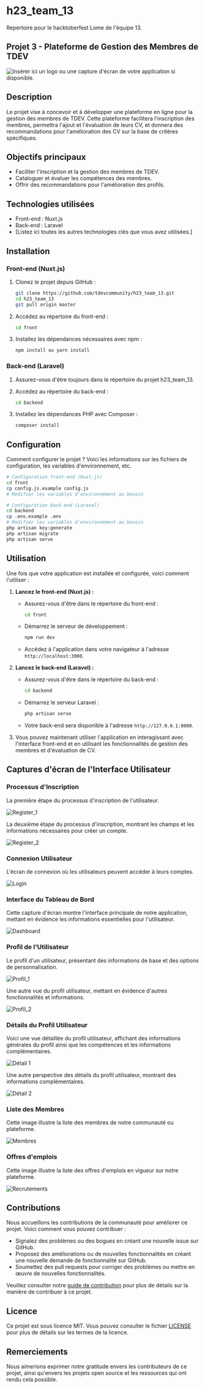 # h23_team_13

Repertoire pour le hacktoberfest Lome de l'équipe 13.

## Projet 3 - Plateforme de Gestion des Membres de TDEV

![Insérer ici un logo ou une capture d'écran de votre application si disponible.](https://ourtdev.com/wp-content/uploads/2023/06/TDEV-LOGO-1536x668.png)


## Description
Le projet vise à concevoir et à développer une plateforme en ligne pour la gestion des membres de TDEV. Cette plateforme facilitera l'inscription des membres, permettra l'ajout et l'évaluation de leurs CV, et donnera des recommandations pour l'amélioration des CV sur la base de critères spécifiques.

## Objectifs principaux
- Faciliter l'inscription et la gestion des membres de TDEV.
- Cataloguer et évaluer les compétences des membres.
- Offrir des recommandations pour l'amélioration des profils.

## Technologies utilisées
- Front-end : Nuxt.js
- Back-end : Laravel
- [Listez ici toutes les autres technologies clés que vous avez utilisées.]

## Installation

### Front-end (Nuxt.js)
1. Clonez le projet depuis GitHub :
    ```bash
    git clone https://github.com/tdevcommunity/h23_team_13.git
    cd h23_team_13
    git pull origin master
    ```

2. Accédez au répertoire du front-end :
    ```bash
    cd front
    ```

3. Installez les dépendances nécessaires avec npm :
    ```bash
    npm install ou yarn install
    ```

### Back-end (Laravel)
1. Assurez-vous d'être toujours dans le répertoire du projet h23_team_13.

2. Accédez au répertoire du back-end :
    ```bash
    cd backend
    ```

3. Installez les dépendances PHP avec Composer :
    ```bash
    composer install
    ```

## Configuration
Comment configurer le projet ? Voici les informations sur les fichiers de configuration, les variables d'environnement, etc.

```bash
# Configuration front-end (Nuxt.js)
cd front
cp config.js.example config.js
# Modifier les variables d'environnement au besoin

# Configuration back-end (Laravel)
cd backend
cp .env.example .env
# Modifier les variables d'environnement au besoin
php artisan key:generate
php artisan migrate
php artisan serve

```



## Utilisation

Une fois que votre application est installée et configurée, voici comment l'utiliser :

1. **Lancez le front-end (Nuxt.js) :**
   - Assurez-vous d'être dans le répertoire du front-end :
     ```bash
     cd front
     ```
   - Démarrez le serveur de développement :
     ```bash
     npm run dev
     ```
   - Accédez à l'application dans votre navigateur à l'adresse `http://localhost:3000`.

2. **Lancez le back-end (Laravel) :**
   - Assurez-vous d'être dans le répertoire du back-end :
     ```bash
     cd backend
     ```
   - Démarrez le serveur Laravel :
     ```bash
     php artisan serve
     ```
   - Votre back-end sera disponible à l'adresse `http://127.0.0.1:8000`.

3. Vous pouvez maintenant utiliser l'application en interagissant avec l'interface front-end et en utilisant les fonctionnalités de gestion des membres et d'évaluation de CV.

## Captures d'écran de l'Interface Utilisateur

### Processus d'Inscription
La première étape du processus d'inscription de l'utilisateur.

![Register_1](https://github.com/tdevcommunity/h23_team_13/blob/main/reg1.PNG)

La deuxième étape du processus d'inscription, montrant les champs et les informations nécessaires pour créer un compte.

![Register_2](https://github.com/tdevcommunity/h23_team_13/blob/main/reg2.PNG)


### Connexion Utilisateur
L'écran de connexion où les utilisateurs peuvent accéder à leurs comptes.

![Login](https://github.com/tdevcommunity/h23_team_13/blob/main/log.PNG)


### Interface du Tableau de Bord
Cette capture d'écran montre l'interface principale de notre application, mettant en évidence les informations essentielles pour l'utilisateur.

![Dashboard](https://github.com/tdevcommunity/h23_team_13/blob/main/dashb.PNG)


### Profil de l'Utilisateur
Le profil d'un utilisateur, présentant des informations de base et des options de personnalisation.

![Profil_1](https://github.com/tdevcommunity/h23_team_13/blob/main/profil1.PNG)


Une autre vue du profil utilisateur, mettant en évidence d'autres fonctionnalités et informations.

![Profil_2](https://github.com/tdevcommunity/h23_team_13/blob/main/profil2.PNG)


### Détails du Profil Utilisateur
Voici une vue détaillée du profil utilisateur, affichant des informations générales du profil ainsi que les compétences et les informations complémentaires.

![Détail 1](https://github.com/tdevcommunity/h23_team_13/blob/main/detail1.PNG)


Une autre perspective des détails du profil utilisateur, montrant des informations complémentaires.

![Détail 2](https://github.com/tdevcommunity/h23_team_13/blob/main/detail2.PNG)



### Liste des Membres
Cette image illustre la liste des membres de notre communauté ou plateforme.

![Membres](https://github.com/tdevcommunity/h23_team_13/blob/main/members.PNG)


### Offres d'emplois
Cette image illustre la liste des offres d'emplois en vigueur sur notre plateforme.

![Recrutements](https://github.com/tdevcommunity/h23_team_13/blob/main/supply.PNG)


## Contributions

Nous accueillons les contributions de la communauté pour améliorer ce projet. Voici comment vous pouvez contribuer :

- Signalez des problèmes ou des bogues en créant une nouvelle issue sur GitHub.
- Proposez des améliorations ou de nouvelles fonctionnalités en créant une nouvelle demande de fonctionnalité sur GitHub.
- Soumettez des pull requests pour corriger des problèmes ou mettre en œuvre de nouvelles fonctionnalités.

Veuillez consulter notre [guide de contribution](CONTRIBUTING.md) pour plus de détails sur la manière de contribuer à ce projet.

## Licence

Ce projet est sous licence MIT. Vous pouvez consulter le fichier [LICENSE](LICENSE) pour plus de détails sur les termes de la licence.

## Remerciements

Nous aimerions exprimer notre gratitude envers les contributeurs de ce projet, ainsi qu'envers les projets open source et les ressources qui ont rendu cela possible.

